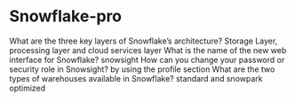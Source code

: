 # Snowflake-pro
What are the three key layers of Snowflake’s architecture? Storage Layer, processing layer and cloud services layer
What is the name of the new web interface for Snowflake? snowsight
How can you change your password or security role in Snowsight? by using the profile section
What are the two types of warehouses available in Snowflake? standard and snowpark optimized
